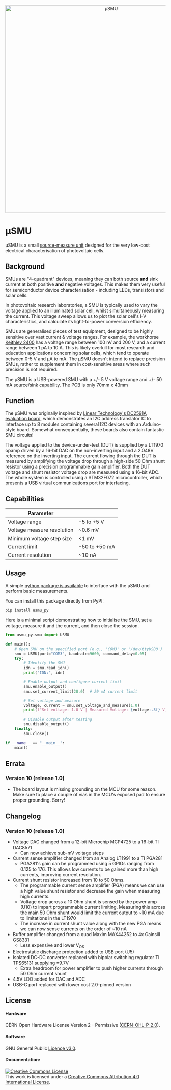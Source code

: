 
<p align="center">
  <img src="https://github.com/joeltroughton/uSMU/raw/main/Hardware/Version%2010/uSMU_v10.png" width="650" title="μSMU">
</p>

# μSMU

μSMU is a small [source-measure unit](https://en.wikipedia.org/wiki/Source_measure_unit) designed for the very low-cost electrical characterisation of photovoltaic cells.

## Background

SMUs are "4-quadrant" devices, meaning they can both source **and** sink current at both positive **and** negative voltages. This makes them very useful for semiconductor device characterisation - including LEDs, transistors and solar cells.

In photovoltaic research laboratories, a SMU is typically used to vary the voltage applied to an illuminated solar cell, whilst simultaneously measuring the current. This voltage sweep allows us to plot the solar cell's I-V characteristics, and calculate its light-to-power conversion efficiency.

SMUs are generalised pieces of test equipment, designed to be highly sensitive over vast current & voltage ranges. For example, the workhorse [Keithley 2400](https://uk.tek.com/keithley-source-measure-units/keithley-smu-2400-series-sourcemeter) has a voltage range between 100 nV and 200 V, and a current range between 1 pA to 10 A. This is likely overkill for most research and education applications concerning solar cells, which tend to operate between 0-5 V and μA to mA. The μSMU doesn't intend to replace precision SMUs, rather to supplement them in cost-sensitive areas where such precision is not required.

The μSMU is a USB-powered SMU with a +/- 5 V voltage range and +/- 50 mA source/sink capability. The PCB is only 70mm x 43mm

## Function
The μSMU was originally inspired by [Linear Technology's DC2591A evaluation board](https://www.analog.com/media/en/dsp-documentation/evaluation-kit-manuals/855-DC2591A_REV01_DEMO_MANUAL.PDF), which demonstrates an I2C address translator IC to interface up to 8 modules containing several I2C devices with an Arduino-style board. Somewhat consequentially, these boards also contain fantastic SMU circuits!

The voltage applied to the device-under-test (DUT) is supplied by a LT1970 opamp driven by a 16-bit DAC on the non-inverting input and a 2.048V reference on the inverting input. The current flowing through the DUT is measured by amplifying the voltage drop through a high-side 50 Ohm shunt resistor using a precision programmable gain amplifier. Both the DUT voltage and shunt resistor voltage drop are measured using a 16-bit ADC. The whole system is controlled using a STM32F072 microcontroller, which presents a USB virtual communications port for interfacing.


## Capabilities 

| Parameter                  |               |
| -------------------------- | ------------- |
| Voltage range              | -5 to +5 V    |
| Voltage measure resolution | ~0.6 mV       |
| Minimum voltage step size  | <1 mV        |
| Current limit              | -50 to +50 mA |
| Current resolution         | ~10 nA     |

## Usage
A simple [python package is available](https://github.com/Undalogic/usmu_py) to interface with the μSMU and perform basic measurements.

You can install this package directly from PyPI:
```bash
pip install usmu_py
```

Here is a minimal script demonstrating how to initialise the SMU, set a voltage, measure it and the current, and then close the session.
```python
from usmu_py.smu import USMU

def main():
    # Open SMU on the specified port (e.g., 'COM3' or '/dev/ttyUSB0')
    smu = USMU(port="COM3", baudrate=9600, command_delay=0.05)
    try:
        # Identify the SMU
        idn = smu.read_idn()
        print("IDN:", idn)

        # Enable output and configure current limit
        smu.enable_output()
        smu.set_current_limit(20.0)  # 20 mA current limit

        # Set voltage and measure
        voltage, current = smu.set_voltage_and_measure(1.0)
        print(f"Set voltage: 1.0 V | Measured Voltage: {voltage:.3f} V, Current: {current:.6f} A")

        # Disable output after testing
        smu.disable_output()
    finally:
        smu.close()

if __name__ == "__main__":
    main()
```


## Errata
### Version 10 (release 1.0)
- The board layout is missing grounding on the MCU for some reason. Make sure to place a couple of vias in the MCU's exposed pad to ensure proper grounding. Sorry!

## Changelog
### Version 10 (release 1.0)
- Voltage DAC changed from a 12-bit Microchip MCP4725 to a 16-bit TI DAC8571
    - Can now achieve sub-mV voltage steps
- Current sense amplifier changed from an Analog LT1991 to a TI PGA281
    - PGA281's gain can be programmed using 5 GPIOs ranging from 0.125 to 176. This allows low currents to be gained more than high currents, improving current resolution.
- Current shunt resistor increased from 10 to 50 Ohms.
    - The programmable current sense amplifier (PGA) means we can use a high value shunt resistor and decrease the gain when measuring high currents.
    - Voltage drop across a 10 Ohm shunt is sensed by the power amp (U10) to impart programmable current limiting. Measuring this across the main 50 Ohm shunt would limit the current output to ~10 mA due to limitations in the LT1970
    - The increase in current shunt value along with the new PGA means we can now sense currents on the order of ~10 nA
- Buffer amplifier changed from a quad Maxim MAX44252 to 4x Gainsill GS8331
    - Less expensive and lower V<sub>OS</sub>
- Electrostatic discharge protection added to USB port (U5)
- Isolated DC-DC converter replaced with bipolar switching regulator TI TPS65131 supplying ±9.7V
    - Extra headroom for power amplifier to push higher currents through 50 Ohm current shunt
- 4.5V LDO added for DAC and ADC
- USB-C port replaced with lower cost 2.0-pinned version

## License

#### Hardware
CERN Open Hardware License Version 2 - Permissive ([CERN-OHL-P-2.0](https://ohwr.org/cern_ohl_p_v2.txt)).

#### Software
GNU General Public [Licence v3.0](https://www.gnu.org/licenses/gpl-3.0.en.html).

#### Documentation:
<a rel="license" href="http://creativecommons.org/licenses/by/4.0/"><img alt="Creative Commons License" style="border-width:0" src="https://i.creativecommons.org/l/by/4.0/88x31.png" /></a><br />This work is licensed under a <a rel="license" href="http://creativecommons.org/licenses/by/4.0/">Creative Commons Attribution 4.0 International License</a>.
